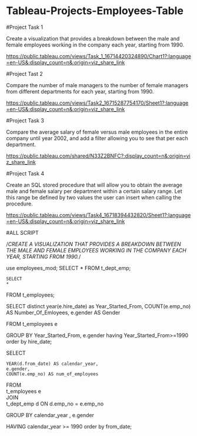 # Tableau-Projects-Employees-Table

#Project Task 1

Create a visualization that provides a breakdown between the male and female employees working in the company each year, starting from 1990. 

https://public.tableau.com/views/Task_1_16714420324890/Chart1?:language=en-US&:display_count=n&:origin=viz_share_link





#Project Tast 2

Compare the number of male managers to the number of female managers from different departments for each year, starting from 1990.

https://public.tableau.com/views/Task2_16715287754170/Sheet1?:language=en-US&:display_count=n&:origin=viz_share_link




#Project Task 3

Compare the average salary of female versus male employees in the entire company until year 2002, and add a filter allowing you to see that per each department.

https://public.tableau.com/shared/N33Z2BNFC?:display_count=n&:origin=viz_share_link


#Project Task 4

Create an SQL stored procedure that will allow you to obtain the average male and female salary per department within a certain salary range. Let this range be defined by two values the user can insert when calling the procedure.

https://public.tableau.com/views/Task4_16718394432820/Sheet1?:language=en-US&:display_count=n&:origin=viz_share_link


#ALL SCRIPT


/*CREATE A VISUALIZATION THAT PROVIDES A BREAKDOWN BETWEEN THE MALE AND FEMALE EMPLOYEES WORKING IN THE COMPANY EACH YEAR, STARTING FROM 1990.*/

use employees_mod;
SELECT 
    *
FROM
    t_dept_emp;
    
    SELECT 
    *
FROM
    t_employees;
    
SELECT distinct
 year(e.hire_date) as Year_Started_From,
    COUNT(e.emp_no) AS Number_Of_Emloyees,
    e.gender AS Gender
   
FROM
    t_employees e

 
GROUP BY Year_Started_From, e.gender
having Year_Started_From>=1990
order by hire_date;
 
 SELECT 

    YEAR(d.from_date) AS calendar_year,
    e.gender,    
    COUNT(e.emp_no) AS num_of_employees

FROM     
     t_employees e         
          JOIN    
     t_dept_emp d ON d.emp_no = e.emp_no

GROUP BY calendar_year , e.gender 

HAVING calendar_year >= 1990
order by from_date;

